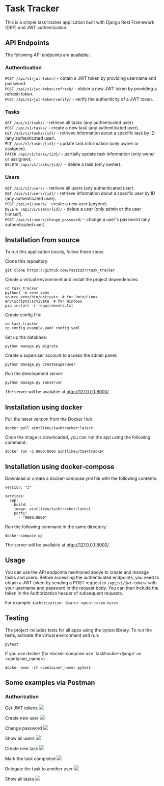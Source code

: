 # Task Tracker
This is a simple task tracker application built with Django Rest Framework (DRF) and JWT authentication.

## API Endpoints
The following API endpoints are available:

### Authentication
`POST /api/v1/jwt-token/` - obtain a JWT token by providing username and password.
<br>`POST /api/v1/jwt-token/refresh/` - obtain a new JWT token by providing a refresh token. 
<br>`POST /api/v1/jwt-token/verify/` - verify the authenticity of a JWT token.

### Tasks
`GET /api/v1/tasks/` - retrieve all tasks (any authenticated user).
<br>`POST /api/v1/tasks/` - create a new task (any authenticated user).
<br>`GET /api/v1/tasks/{id}/` - retrieve information about a specific task by ID (any authenticated user).
<br>`PUT /api/v1/tasks/{id}/` - update task information (only owner or assignee).
<br>`PATCH /api/v1/tasks/{id}/` - partially update task information (only owner or assignee).
<br>`DELETE /api/v1/tasks/{id}/ `- delete a task (only owner).

### Users
`GET /api/v1/users/` - retrieve all users (any authenticated user).
<br>`GET /api/v1/users/{id}/` - retrieve information about a specific user by ID (any authenticated user).
<br>`POST /api/v1/users/` - create a new user (anyone).
<br>`DELETE /api/v1/users/{id}/` - delete a user (only admin or the user himself).
<br>`POST /api/v1/users/change_password/` - change a user's password (any authenticated user).

## Installation from source

To run this application locally, follow these steps:

Clone this repository:
```
git clone https://github.com/razzzzzr/task_tracker
```
Create a virtual environment and install the project dependencies:
```
cd task_tracker
python3 -m venv venv
source venv/bin/activate  # for Unix/Linux
env\Scripts\activate  # for Windows
pip install -r requirements.txt
```
Create config file:
```
cd task_tracker
cp config.example.yaml config.yaml
```
Set up the database:
```
python manage.py migrate
```
Create a superuser account to access the admin panel:
```
python manage.py createsuperuser
```
Run the development server:
```
python manage.py runserver
```
The server will be available at http://127.0.0.1:8000/.

## Installation using docker
Pull the latest version from the Docker Hub
```
docker pull aintlikeu/tasktracker:latest
```
Once the image is downloaded, you can run the app using the following command:
```
docker run -p 8000:8000 aintlikeu/tasktracker
```
## Installation using docker-compose
Download or create a docker-compose.yml file with the following contents:
```
version: "3"

services:
  app:
    build: .
    image: aintlikeu/tasktracker:latest
    ports:
      - "8000:8000"
```
Run the following command in the same directory:
```
docker-compose up
```
The server will be available at http://127.0.0.1:8000/.

## Usage
You can use the API endpoints mentioned above to create and manage tasks and users.
Before accessing the authenticated endpoints, you need to obtain a JWT token by sending a POST request to `/api/v1/jwt-token/` with your username and password in the request body. You can then include the token in the Authorization header of subsequent requests.

For example:
`Authorization: Bearer <your-token-here>`

## Testing
The project includes tests for all apps using the pytest library. To run the tests, activate the virtual environment and run:
```
pytest
```
If you use docker (for docker-compose use 'tasktracker-django' as <container_name>)
```
docker exec -it <container_name> pytest
```

## Some examples via Postman
### Authorization
Get JWT tokens
![](images/1_get_jwt.png)

Create new user
![](images/2_user_create.png)

Change password
![](images/3_user_change_password.png)

Show all users
![](images/4_user_show_all.png)

Create new task
![](images/5_task_create.png)

Mark the task completed
![](images/6_task_complete.png)

Delegate the task to another user
![](images/7_task_delegate.png)

Show all tasks
![](images/8_task_show_all.png)
